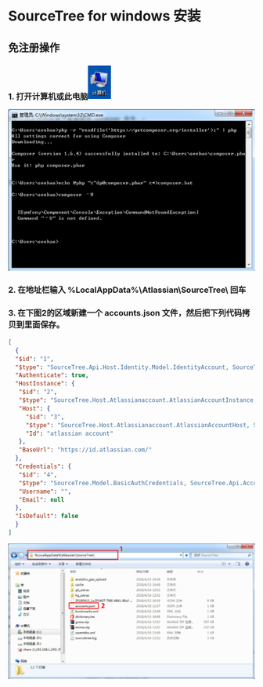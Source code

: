# SourceTree for windows 安装

## 免注册操作

### 1. 打开计算机或此电脑<img src="amWiki/images/图片 28.png" style="zoom:50%" />
<img src="amWiki/images/图片 24.png" style="zoom:80%" />

### 2. 在地址栏输入  %LocalAppData%\Atlassian\SourceTree\   回车

### 3. 在下图2的区域新建一个 accounts.json 文件，然后把下列代码拷贝到里面保存。

```json
[
  {
  "$id": "1",
  "$type": "SourceTree.Api.Host.Identity.Model.IdentityAccount, SourceTree.Api.Host.Identity",
  "Authenticate": true,
  "HostInstance": {
   "$id": "2",
   "$type": "SourceTree.Host.Atlassianaccount.AtlassianAccountInstance, SourceTree.Host.AtlassianAccount",
   "Host": {
     "$id": "3",
     "$type": "SourceTree.Host.Atlassianaccount.AtlassianAccountHost, SourceTree.Host.AtlassianAccount",
     "Id": "atlassian account"
   },
   "BaseUrl": "https://id.atlassian.com/"
  },
  "Credentials": {
   "$id": "4",
   "$type": "SourceTree.Model.BasicAuthCredentials, SourceTree.Api.Account",
   "Username": "",
   "Email": null
  },
  "IsDefault": false
  }
]
```

<img src="amWiki/images/图片 29.png" style="zoom:50%" />
